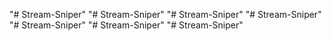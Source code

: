 "# Stream-Sniper" 
"# Stream-Sniper" 
"# Stream-Sniper" 
"# Stream-Sniper" 
"# Stream-Sniper" 
"# Stream-Sniper" 
"# Stream-Sniper" 
